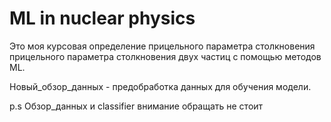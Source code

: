 # ML in nuclear physics
  Это моя курсовая определение прицельного параметра столкновения прицельного параметра столкновения двух частиц с помощью методов ML. 

Новый_обзор_данных - предобработка данных для обучения модели.

p.s Обзор_данных и classifier внимание обращать не стоит
